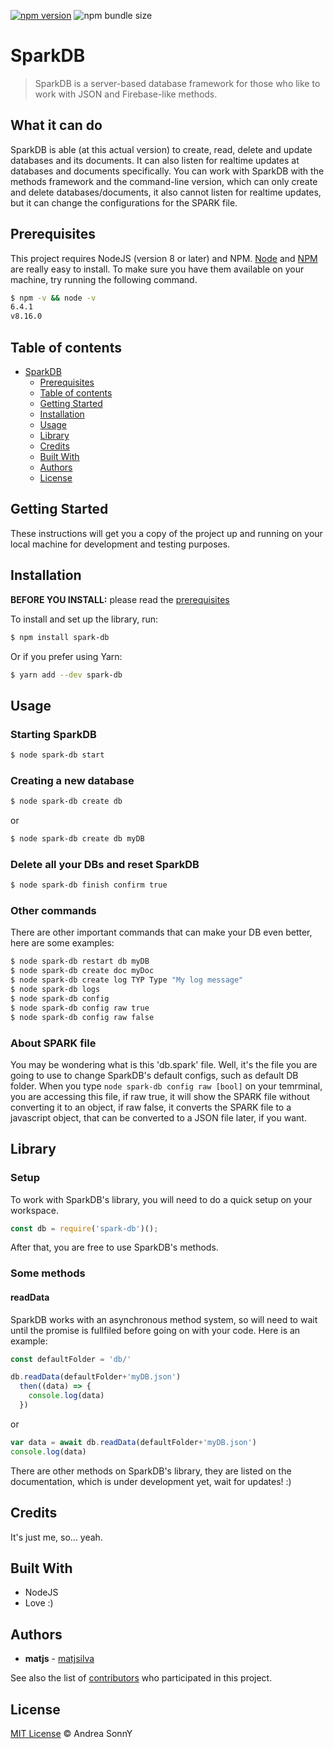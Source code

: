 [![npm version](https://badge.fury.io/js/spark-db.svg)](https://badge.fury.io/js/spark-db)
![npm bundle size](https://img.shields.io/bundlephobia/min/spark-db)

# SparkDB

> SparkDB is a server-based database framework for those who like to work with JSON and Firebase-like methods.

## What it can do

SparkDB is able (at this actual version) to create, read, delete and update databases and its documents. It can also listen for realtime updates at databases and documents specifically.
You can work with SparkDB with the methods framework and the command-line version, which can only create and delete databases/documents, it also cannot listen for realtime updates, but it can change the configurations for the SPARK file.

## Prerequisites

This project requires NodeJS (version 8 or later) and NPM.
[Node](http://nodejs.org/) and [NPM](https://npmjs.org/) are really easy to install.
To make sure you have them available on your machine,
try running the following command.

```sh
$ npm -v && node -v
6.4.1
v8.16.0
```

## Table of contents

- [SparkDB](#sparkdb)
  - [Prerequisites](#prerequisites)
  - [Table of contents](#table-of-contents)
  - [Getting Started](#getting-started)
  - [Installation](#installation)
  - [Usage](#usage)
  - [Library](#library)
  - [Credits](#credits)
  - [Built With](#built-with)
  - [Authors](#authors)
  - [License](#license)

## Getting Started

These instructions will get you a copy of the project up and running on your local machine for development and testing purposes.

## Installation

**BEFORE YOU INSTALL:** please read the [prerequisites](#prerequisites)

To install and set up the library, run:

```sh
$ npm install spark-db
```

Or if you prefer using Yarn:

```sh
$ yarn add --dev spark-db
```

## Usage

### Starting SparkDB

```sh
$ node spark-db start
```

### Creating a new database

```sh
$ node spark-db create db
```

or 

```sh
$ node spark-db create db myDB
```

### Delete all your DBs and reset SparkDB

```sh
$ node spark-db finish confirm true
```

### Other commands

There are other important commands that can make your DB even better, here are some examples:
```sh
$ node spark-db restart db myDB
$ node spark-db create doc myDoc
$ node spark-db create log TYP Type "My log message"
$ node spark-db logs
$ node spark-db config
$ node spark-db config raw true
$ node spark-db config raw false
```

### About SPARK file

You may be wondering what is this 'db.spark' file. Well, it's the file you are going to use to change SparkDB's default configs, such as default DB folder. When you type ```node spark-db config raw [bool]``` on your temrminal, you are accessing this file, if raw true, it will show the SPARK file without converting it to an object, if raw false, it converts the SPARK file to a javascript object, that can be converted to a JSON file later, if you want.

## Library

### Setup

To work with SparkDB's library, you will need to do a quick setup on your workspace.

```js
const db = require('spark-db')();
```

After that, you are free to use SparkDB's methods.

### Some methods

#### readData

SparkDB works with an asynchronous method system, so will need to wait until the promise is fullfiled before going on with your code. Here is an example:

```js
const defaultFolder = 'db/'

db.readData(defaultFolder+'myDB.json')
  then((data) => {
    console.log(data)
  })
```

or

```js
var data = await db.readData(defaultFolder+'myDB.json')
console.log(data)
```

There are other methods on SparkDB's library, they are listed on the documentation, which is under development yet, wait for updates! :)

## Credits

It's just me, so... yeah.

## Built With

* NodeJS
* Love :)

## Authors

* **matjs** - [matjsilva](https://github.com/matjsilva)

See also the list of [contributors](https://github.com/your/project/contributors) who participated in this project.

## License

[MIT License](https://andreasonny.mit-license.org/2019) © Andrea SonnY

